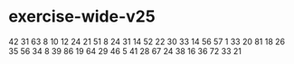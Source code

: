# exercise-wide-v25
42
31
63
8
10
12
24
21
51
8
24
31
14
52
22
30
33
14
56
57
1
33
20
81
18
26
35
56
34
8
39
86
19
64
29
46
5
41
28
67
24
38
16
36
72
33
21
